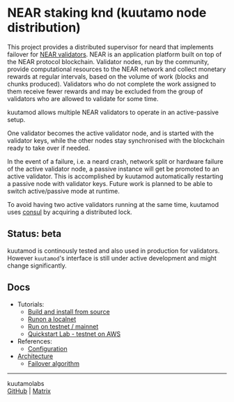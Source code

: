 # NEAR staking knd (kuutamo node distribution)

This project provides a distributed supervisor for neard that implements failover for
[NEAR validators](https://near.org/validators/). NEAR is an application
platform built on top of the NEAR protocol blockchain. Validator nodes, run by
the community, provide computational resources to the NEAR network and collect
monetary rewards at regular intervals, based on the volume of work (blocks and chunks
produced). Validators who do not complete the work assigned to them receive
fewer rewards and may be excluded from the group of validators who are allowed
to validate for some time.

kuutamod allows multiple NEAR validators to operate in an active-passive setup.

One validator becomes the active validator node, and is started with the
validator keys, while the other nodes stay synchronised with the blockchain
ready to take over if needed.

In the event of a failure, i.e. a neard crash, network split or hardware
failure of the active validator node, a passive instance will get be promoted
to an active validator. This is accomplished by kuutamod automatically
restarting a passive node with validator keys. Future work is planned to be
able to switch active/passive mode at runtime.

To avoid having two active validators running at the same time, kuutamod uses
[consul](https://www.consul.io/) by acquiring a distributed lock.

## Status: beta

kuutamod is continously tested and also used in production for validators.
However `kuutamod`'s interface is still under active development and might
change significantly.

## Docs

- Tutorials:
  - [Build and install from source](docs/build.md)
  - [Runon a localnet](docs/run-localnet.md)
  - [Run on testnet / mainnet](docs/run-main-test-shard.md)
  - [Quickstart Lab - testnet on AWS](docs/testnet-on-aws-lab.md)
  <!-- TODO - [Monitoring](docs/monitoring.md) -->
- References:
  - [Configuration](docs/configuration.md)
- [Architecture](docs/architecture.md)
  - [Failover algorithm](docs/failover-algorithm.md)

---
kuutamolabs  
[GitHub](https://github.com/kuutamolabs/near-staking-knd) | [Matrix](https://matrix.to/#/#kuutamo-chat:kuutamo.chat)
